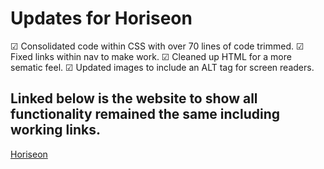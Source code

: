 # Updates for Horiseon

&#x2611; Consolidated code within CSS with over 70 lines of code trimmed.
&#x2611; Fixed links within nav to make work.
&#x2611; Cleaned up HTML for a more sematic feel.
&#x2611; Updated images to include an ALT tag for screen readers. 

## Linked below is the website to show all functionality remained the same including working links.

[Horiseon](https://emmettrr.github.io/Horiseon-Refactor/)
